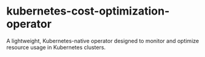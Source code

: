 # kubernetes-cost-optimization-operator
A lightweight, Kubernetes-native operator designed to monitor and optimize resource usage in Kubernetes clusters. 

